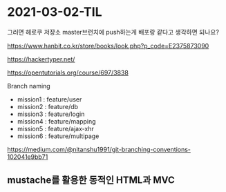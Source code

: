 # 2021-03-02-TIL

그러면 헤로쿠 저장소 master브런치에 push하는게 배포랑 같다고 생각하면 되나요?

https://www.hanbit.co.kr/store/books/look.php?p_code=E2375873090

https://hackertyper.net/

https://opentutorials.org/course/697/3838

Branch naming

- mission1 : feature/user
- mission2 : feature/db
- mission3 : feature/login
- mission4 : feature/mapping
- mission5 : feature/ajax-xhr
- mission6 : feature/multipage

https://medium.com/@nitanshu1991/git-branching-conventions-102041e9bb71

## mustache를 활용한 동적인 HTML과 MVC





